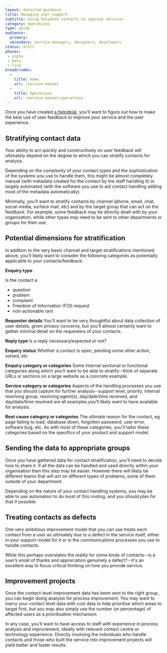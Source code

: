 ```yaml
---
layout: detailed-guidance
title: Managing user support
subtitle: Using helpdesk contacts to improve services
category: operations
type: guide
audience: 
  primary: 
  secondary: service-managers, designers, developers
status: draft
phases:
 - alpha
 - beta
 - live
breadcrumbs:
  -
    title: Home
    url: /service-manual
  -
    title: Operations
    url: /service-manual/operations
---
```


Once you have created [a helpdesk](/service-manual/operations/helpdesk.html), you'll want to figure out how to make the best use of user feedback to improve your service and the user experience.

## Stratifying contact data

Your ability to act quickly and constructively on user feedback will ultimately depend on the degree to which you can stratify contacts for analysis.

Depending on the complexity of your contact types and the sophistication of the systems you use to handle them, this might be almost completely manual (with metadata created for the contact by the staff handling it) or largely automated (with the software you use to aid contact handling adding most of the metadata automatically).

Minimally, you’ll want to stratify contacts by channel (phone, email, chat, social media, surface mail, etc) and by the target group that can act on the feedback. For example, some feedback may be directly dealt with by your organisation, while other types may need to be sent to other departments or groups for their use.

## Potential dimensions for stratification

In addition to the very basic channel and target stratifications mentioned above, you'll likely want to consider the following categories as potentially applicable to your contacts/feedback:

**Enquiry type**

Is the contact a: 

* question
* problem
* complaint
* Freedom of Information (FOI) request
* non-actionable rant

**Requester details**
You'll want to be very thoughtful about data collection of user details, given privacy concerns, but you'll almost certainly want to gather minimal detail on the requesters of your contacts.

**Reply type**
Is a reply necessary/expected or not?

**Enquiry status**
Whether a contact is open, pending some other action, solved, etc

**Enquiry category or categories**
Some internal sectional or functional categories along which you’ll want to be able to stratify--think of separate URLs or sections on a large website as a concrete example.

**Service category or categories**
Aspects of the handling processes you use that you should capture for further analysis--support level, priority, internal resolving group, resolving agent(s), day/date/time received, and day/date/time resolved are all examples you’ll likely want to have available for analysis.

**Root cause category or categories**
The ultimate reason for the contact, eg page failing to load, database down, forgotten password, user error, software bug, etc. As with most of these categories, you'll tailor these categories based on the specifics of your product and support model.

## Sending the data to appropriate groups
Once you have gathered data for contact stratification, you’ll need to decide how to share it. If all the data can be handled and used directly within your organisation then this step may be easier. However there will likely be different teams that will act on different types of problems, some of them outside of your department.

Depending on the nature of your contact handling systems, you may be able to use automation to do most of this routing, and you should plan for that if possible.

## Treating contacts as defects
One very ambitious improvement model that you can use treats each contact from a user as ultimately due to a defect in the service itself, either in your support model for it or in the communications processes you use to handle contacts. 

While this perhaps overstates the reality for some kinds of contacts--is a user’s email of thanks and appreciation genuinely a defect?--it's an excellent way to focus critical thinking on how you provide service. 

## Improvement projects
Once the contact-level improvement data has been sent to the right group, you can begin doing analysis for process improvement. You may want to marry your contact level data with cost data to help prioritise which areas to target first, but you may also simply use the number (or percentage) of affected users as a prioritisation mechanism. 

In any case, you'll want to have access to staff with experience in process analysis and improvement, ideally with relevant contact centre or technology experience. Directly involving the individuals who handle contacts and those who built the service into improvement projects will yield better and faster results.
